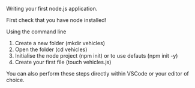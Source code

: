 Writing your first node.js application.

First check that you have node installed!

Using the command line

1. Create a new folder (mkdir vehicles)
2. Open the folder (cd vehicles)
3. Initialise the node project (npm init) or to use defauts (npm init -y)
4. Create your first file (touch vehicles.js)

You can also perform these steps directly within VSCode or your editor of choice.
